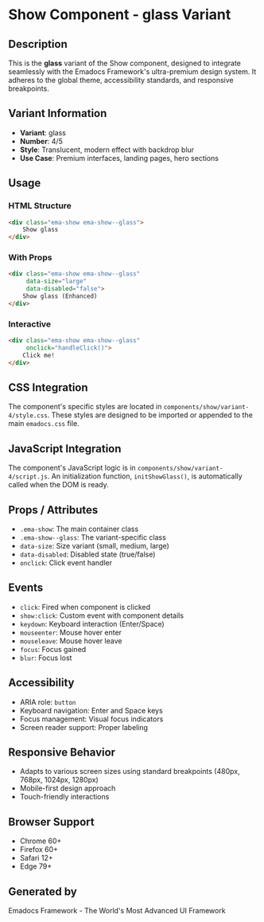 # Show Component - glass Variant

## Description
This is the **glass** variant of the Show component, designed to integrate seamlessly with the Emadocs Framework's ultra-premium design system. It adheres to the global theme, accessibility standards, and responsive breakpoints.

## Variant Information
- **Variant**: glass
- **Number**: 4/5
- **Style**: Translucent, modern effect with backdrop blur
- **Use Case**: Premium interfaces, landing pages, hero sections

## Usage

### HTML Structure
```html
<div class="ema-show ema-show--glass">
    Show glass
</div>
```

### With Props
```html
<div class="ema-show ema-show--glass" 
     data-size="large" 
     data-disabled="false">
    Show glass (Enhanced)
</div>
```

### Interactive
```html
<div class="ema-show ema-show--glass" 
     onclick="handleClick()">
    Click me!
</div>
```

## CSS Integration
The component's specific styles are located in `components/show/variant-4/style.css`. These styles are designed to be imported or appended to the main `emadocs.css` file.

## JavaScript Integration
The component's JavaScript logic is in `components/show/variant-4/script.js`. An initialization function, `initShowGlass()`, is automatically called when the DOM is ready.

## Props / Attributes
- `.ema-show`: The main container class
- `.ema-show--glass`: The variant-specific class
- `data-size`: Size variant (small, medium, large)
- `data-disabled`: Disabled state (true/false)
- `onclick`: Click event handler

## Events
- `click`: Fired when component is clicked
- `show:click`: Custom event with component details
- `keydown`: Keyboard interaction (Enter/Space)
- `mouseenter`: Mouse hover enter
- `mouseleave`: Mouse hover leave
- `focus`: Focus gained
- `blur`: Focus lost

## Accessibility
- ARIA role: `button`
- Keyboard navigation: Enter and Space keys
- Focus management: Visual focus indicators
- Screen reader support: Proper labeling

## Responsive Behavior
- Adapts to various screen sizes using standard breakpoints (480px, 768px, 1024px, 1280px)
- Mobile-first design approach
- Touch-friendly interactions

## Browser Support
- Chrome 60+
- Firefox 60+
- Safari 12+
- Edge 79+

## Generated by
Emadocs Framework - The World's Most Advanced UI Framework
